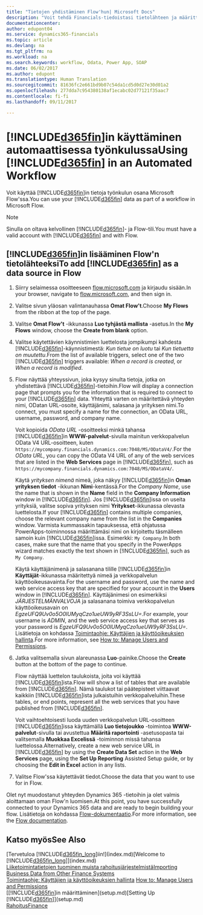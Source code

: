 ```yaml
---
title: "Tietojen yhdistäminen Flow'hun| Microsoft Docs"
description: "Voit tehdä Financials-tiedoistasi tietolähteen ja määrittää verkkopalveluidesi OData-osoitteen, jolla rakennat automaattisen työkulun."
documentationcenter: 
author: edupont04
ms.service: dynamics365-financials
ms.topic: article
ms.devlang: na
ms.tgt_pltfrm: na
ms.workload: na
ms.search.keywords: workflow, Odata, Power App, SOAP
ms.date: 06/02/2017
ms.author: edupont
ms.translationtype: Human Translation
ms.sourcegitcommit: 81636fc2e661bd9b07c54da1cd5d0d27e30d01a2
ms.openlocfilehash: 277dda7c954380138af1ecabc02d77121f35aac7
ms.contentlocale: fi-fi
ms.lasthandoff: 09/11/2017

---
```

# <a name="using-included365finincludesd365finmdmd-in-an-automated-workflow"></a><span data-ttu-id="f605d-103">[!INCLUDE[d365fin](includes/d365fin_md.md)]in käyttäminen automaattisessa työnkulussa</span><span class="sxs-lookup"><span data-stu-id="f605d-103">Using [!INCLUDE[d365fin](includes/d365fin_md.md)] in an Automated Workflow</span></span>
<span data-ttu-id="f605d-104">Voit käyttää [!INCLUDE[d365fin](includes/d365fin_md.md)]in tietoja työnkulun osana Microsoft Flow'ssa.</span><span class="sxs-lookup"><span data-stu-id="f605d-104">You can use your [!INCLUDE[d365fin](includes/d365fin_md.md)] data as part of a workflow in Microsoft Flow.</span></span>  

> [!NOTE]  
>   <span data-ttu-id="f605d-105">Sinulla on oltava kelvollinen [!INCLUDE[d365fin](includes/d365fin_md.md)]- ja Flow-tili.</span><span class="sxs-lookup"><span data-stu-id="f605d-105">You must have a valid account with [!INCLUDE[d365fin](includes/d365fin_md.md)] and with Flow.</span></span>  

## <a name="to-add-included365finincludesd365finmdmd-as-a-data-source-in-flow"></a><span data-ttu-id="f605d-106">[!INCLUDE[d365fin](includes/d365fin_md.md)]in lisääminen Flow'n tietolähteeksi</span><span class="sxs-lookup"><span data-stu-id="f605d-106">To add [!INCLUDE[d365fin](includes/d365fin_md.md)] as a data source in Flow</span></span>
1. <span data-ttu-id="f605d-107">Siirry selaimessa osoitteeseen [flow.microsoft.com](https://flow.microsoft.com/en-us/) ja kirjaudu sisään.</span><span class="sxs-lookup"><span data-stu-id="f605d-107">In your browser, navigate to [flow.microsoft.com](https://flow.microsoft.com/en-us/), and then sign in.</span></span>
2. <span data-ttu-id="f605d-108">Valitse sivun yläosan valintanauhassa **Omat Flow't**.</span><span class="sxs-lookup"><span data-stu-id="f605d-108">Choose **My Flows** from the ribbon at the top of the page.</span></span>
3. <span data-ttu-id="f605d-109">Valitse **Omat Flow't** -ikkunassa **Luo tyhjästä mallista** -asetus.</span><span class="sxs-lookup"><span data-stu-id="f605d-109">In the **My Flows** window, choose the **Create from blank** option.</span></span>
4. <span data-ttu-id="f605d-110">Valitse käytettävien käynnistimien luettelosta jompikumpi kahdesta [!INCLUDE[d365fin](includes/d365fin_md.md)]-käynnistimestä: *Kun tietue on luotu* tai *Kun tietuetta on muutettu*.</span><span class="sxs-lookup"><span data-stu-id="f605d-110">From the list of available triggers, select one of the two [!INCLUDE[d365fin](includes/d365fin_md.md)] triggers available: *When a record is created*, or *When a record is modified*.</span></span>
5. <span data-ttu-id="f605d-111">Flow näyttää yhteyssivun, joka kysyy sinulta tietoja, jotka on yhdistettävä [!INCLUDE[d365fin](includes/d365fin_md.md)]-tietoihin.</span><span class="sxs-lookup"><span data-stu-id="f605d-111">Flow will display a connection page that prompts you for the information that is required to connect to your [!INCLUDE[d365fin](includes/d365fin_md.md)] data.</span></span> <span data-ttu-id="f605d-112">Yhteyttä varten on määritettävä yhteyden nimi, ODatan URL-osoite, käyttäjänimi, salasana ja yrityksen nimi.</span><span class="sxs-lookup"><span data-stu-id="f605d-112">To connect, you must specify a name for the connection, an OData URL, username, password, and company name.</span></span>

   <span data-ttu-id="f605d-113">Voit kopioida *OData URL* -osoitteeksi minkä tahansa [!INCLUDE[d365fin](includes/d365fin_md.md)]in **WWW-palvelut**-sivulla mainitun verkkopalvelun OData V4 URL-osoitteen, kuten `https://mycompany.financials.dynamics.com:7048/MS/ODataV4/`.</span><span class="sxs-lookup"><span data-stu-id="f605d-113">For the *OData URL*, you can copy the OData V4 URL of any of the web services that are listed in the **Web Services** page in [!INCLUDE[d365fin](includes/d365fin_md.md)], such as `https://mycompany.financials.dynamics.com:7048/MS/ODataV4/`.</span></span>  

   <span data-ttu-id="f605d-114">Käytä *yrityksen nimenä* nimeä, joka näkyy [!INCLUDE[d365fin](includes/d365fin_md.md)]in **Oman yrityksen tiedot** -ikkunan **Nimi**-kentässä.</span><span class="sxs-lookup"><span data-stu-id="f605d-114">For the *Company Name*, use the name that is shown in the **Name** field in the **Company Information** window in [!INCLUDE[d365fin](includes/d365fin_md.md)].</span></span> <span data-ttu-id="f605d-115">Jos [!INCLUDE[d365fin](includes/d365fin_md.md)]issa on useita yrityksiä, valitse sopiva yrityksen nimi **Yritykset**-ikkunassa olevasta luettelosta.</span><span class="sxs-lookup"><span data-stu-id="f605d-115">If your [!INCLUDE[d365fin](includes/d365fin_md.md)] contains multiple companies, choose the relevant company name from the list in the **Companies** window.</span></span> <span data-ttu-id="f605d-116">Varmista kummassakin tapauksessa, että ohjatussa PowerApps-toiminnossa määrittämäsi nimi on kirjoitettu täsmälleen samoin kuin [!INCLUDE[d365fin](includes/d365fin_md.md)]issa. Esimerkki: `My Company`.</span><span class="sxs-lookup"><span data-stu-id="f605d-116">In both cases, make sure that the name that you specify in the PowerApps wizard matches exactly the text shown in [!INCLUDE[d365fin](includes/d365fin_md.md)], such as `My Company`.</span></span>

   <span data-ttu-id="f605d-117">Käytä käyttäjänimenä ja salasanana tilille [!INCLUDE[d365fin](includes/d365fin_md.md)]in **Käyttäjät**-ikkunassa määritettyä nimeä ja verkkopalvelun käyttöoikeusavainta.</span><span class="sxs-lookup"><span data-stu-id="f605d-117">For the username and password, use the name and web service access key that are specified for your account in the **Users** window in [!INCLUDE[d365fin](includes/d365fin_md.md)].</span></span> <span data-ttu-id="f605d-118">Käyttäjänimesi on esimerkiksi *JÄRJESTELMÄNVALVOJA* ja salasanana toimiva verkkopalvelun käyttöoikeusavain on *EgzeUFQ9Uv0o5O0lUMyqCzo1ueUW9yRF3SsLU=*.</span><span class="sxs-lookup"><span data-stu-id="f605d-118">For example, your username is *ADMIN*, and the web service access key that serves as your password is *EgzeUFQ9Uv0o5O0lUMyqCzo1ueUW9yRF3SsLU=*.</span></span> <span data-ttu-id="f605d-119">Lisätietoja on kohdassa [Toimintaohje: Käyttäjien ja käyttöoikeuksien hallinta](ui-how-users-permissions.md).</span><span class="sxs-lookup"><span data-stu-id="f605d-119">For more information, see [How to: Manage Users and Permissions](ui-how-users-permissions.md).</span></span>
6. <span data-ttu-id="f605d-120">Jatka valitsemalla sivun alareunassa **Luo**-painike.</span><span class="sxs-lookup"><span data-stu-id="f605d-120">Choose the **Create** button at the bottom of the page to continue.</span></span>

   <span data-ttu-id="f605d-121">Flow näyttää luettelon taulukoista, joita voi käyttää [!INCLUDE[d365fin](includes/d365fin_md.md)]ista.</span><span class="sxs-lookup"><span data-stu-id="f605d-121">Flow will show a list of tables that are available from [!INCLUDE[d365fin](includes/d365fin_md.md)].</span></span> <span data-ttu-id="f605d-122">Nämä taulukot tai päätepisteet viittaavat kaikkiin [!INCLUDE[d365fin](includes/d365fin_md.md)]ista julkaistuihin verkkopalveluihin.</span><span class="sxs-lookup"><span data-stu-id="f605d-122">These tables, or end points, represent all the web services that you have published from [!INCLUDE[d365fin](includes/d365fin_md.md)].</span></span>

   <span data-ttu-id="f605d-123">Voit vaihtoehtoisesti luoda uuden verkkopalvelun URL-osoitteen [!INCLUDE[d365fin](includes/d365fin_md.md)]issa käyttämällä **Luo tietojoukko** -toimintoa **WWW-palvelut**-sivulla tai avustettua **Määritä raportointi** -asetusopasta tai valitsemalla **Muokkaa Excelissä** -toiminnon missä tahansa luettelossa.</span><span class="sxs-lookup"><span data-stu-id="f605d-123">Alternatively, create a new web service URL in [!INCLUDE[d365fin](includes/d365fin_md.md)] by using the **Create Data Set** action in the **Web Services** page, using the **Set Up Reporting** Assisted Setup guide, or by choosing the **Edit in Excel** action in any lists.</span></span>
7. <span data-ttu-id="f605d-124">Valitse Flow'ssa käytettävät tiedot.</span><span class="sxs-lookup"><span data-stu-id="f605d-124">Choose the data that you want to use for in Flow.</span></span>

<span data-ttu-id="f605d-125">Olet nyt muodostanut yhteyden Dynamics 365 -tietoihin ja olet valmis aloittamaan oman Flow'n luomisen.</span><span class="sxs-lookup"><span data-stu-id="f605d-125">At this point, you have successfully connected to your Dynamics 365 data and are ready to begin building your flow.</span></span> <span data-ttu-id="f605d-126">Lisätietoja on kohdassa [Flow-dokumentaatio](https://flow.microsoft.com/documentation/getting-started/).</span><span class="sxs-lookup"><span data-stu-id="f605d-126">For more information, see the [Flow documentation](https://flow.microsoft.com/documentation/getting-started/).</span></span>

## <a name="see-also"></a><span data-ttu-id="f605d-127">Katso myös</span><span class="sxs-lookup"><span data-stu-id="f605d-127">See Also</span></span>
<span data-ttu-id="f605d-128">[Tervetuloa [!INCLUDE[d365fin_long](includes/d365fin_long_md.md)]iin!](index.md)</span><span class="sxs-lookup"><span data-stu-id="f605d-128">[Welcome to [!INCLUDE[d365fin_long](includes/d365fin_long_md.md)]](index.md)</span></span>  
[<span data-ttu-id="f605d-129">Liiketoimintatietojen tuominen muista rahoitusjärjestelmistä</span><span class="sxs-lookup"><span data-stu-id="f605d-129">Importing Business Data from Other Finance Systems</span></span>](upload-data.md)  
<span data-ttu-id="f605d-130">[Toimintaohje: Käyttäjien ja käyttöoikeuksien hallinta](ui-how-users-permissions.md)  </span><span class="sxs-lookup"><span data-stu-id="f605d-130">[How to: Manage Users and Permissions](ui-how-users-permissions.md)  </span></span>  
<span data-ttu-id="f605d-131">[[!INCLUDE[d365fin](includes/d365fin_md.md)]in määrittäminen](setup.md)</span><span class="sxs-lookup"><span data-stu-id="f605d-131">[Setting Up [!INCLUDE[d365fin](includes/d365fin_md.md)]](setup.md)</span></span>  
[<span data-ttu-id="f605d-132">Rahoitus</span><span class="sxs-lookup"><span data-stu-id="f605d-132">Finance</span></span>](finance.md)  

